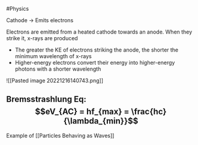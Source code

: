 #Physics 

Cathode → Emits electrons

Electrons are emitted from a heated cathode towards an anode. When they strike it, x-rays are produced
- The greater the KE of electrons striking the anode, the shorter the minimum wavelength of x-rays
- Higher-energy electrons convert their energy into higher-energy photons with a shorter wavelength

![[Pasted image 20221216140743.png]]

## Bremsstrashlung Eq: $$eV_{AC} = hf_{max} = \frac{hc}{\lambda_{min}}$$
Example of [[Particles Behaving as Waves]]